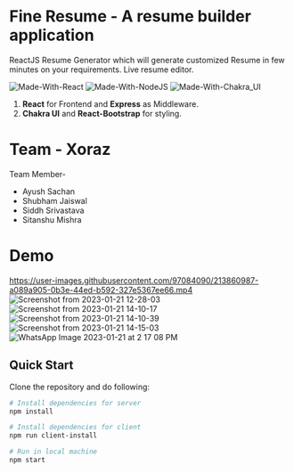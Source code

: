 
# Fine Resume - A resume builder application

ReactJS Resume Generator which will generate customized Resume in few minutes on your requirements. Live resume editor.

![Made-With-React](https://img.shields.io/badge/Made_with-React-informational?style=for-the-badge&logo=react) ![Made-With-NodeJS](https://img.shields.io/badge/Made_with-NodeJS-informational?style=for-the-badge&logo=javascript) ![Made-With-Chakra_UI](https://img.shields.io/badge/Made_with-Chakra_UI-informational?style=for-the-badge&logo=Chakra-UI)

1. **React** for Frontend and **Express** as Middleware.
2. **Chakra UI** and **React-Bootstrap** for styling.

# Team - Xoraz

Team Member-

- Ayush Sachan
- Shubham Jaiswal
- Siddh Srivastava
- Sitanshu Mishra

# Demo

https://user-images.githubusercontent.com/97084090/213860987-a089a905-0b3e-44ed-b592-327e5367ee66.mp4
![Screenshot from 2023-01-21 12-28-03](https://user-images.githubusercontent.com/97084090/213860794-27d7f7d7-d233-497e-be30-271abe708b66.png)
![Screenshot from 2023-01-21 14-10-17](https://user-images.githubusercontent.com/97084090/213860662-656a9824-c310-41ee-b2fb-c97e4db724fc.png)
![Screenshot from 2023-01-21 14-10-39](https://user-images.githubusercontent.com/97084090/213860666-f9261394-6576-4ff1-9da1-071cbd9c18f7.png)
![Screenshot from 2023-01-21 14-15-03](https://user-images.githubusercontent.com/97084090/213860671-c935bd90-a804-4190-b845-32c9a16fee58.png)
![WhatsApp Image 2023-01-21 at 2 17 08 PM](https://user-images.githubusercontent.com/97084090/213860672-1171dd7f-6e91-45b7-b999-29326d0e1ae6.jpeg)


## Quick Start

Clone the repository and do following:

```bash
# Install dependencies for server
npm install

# Install dependencies for client
npm run client-install

# Run in local machine
npm start
